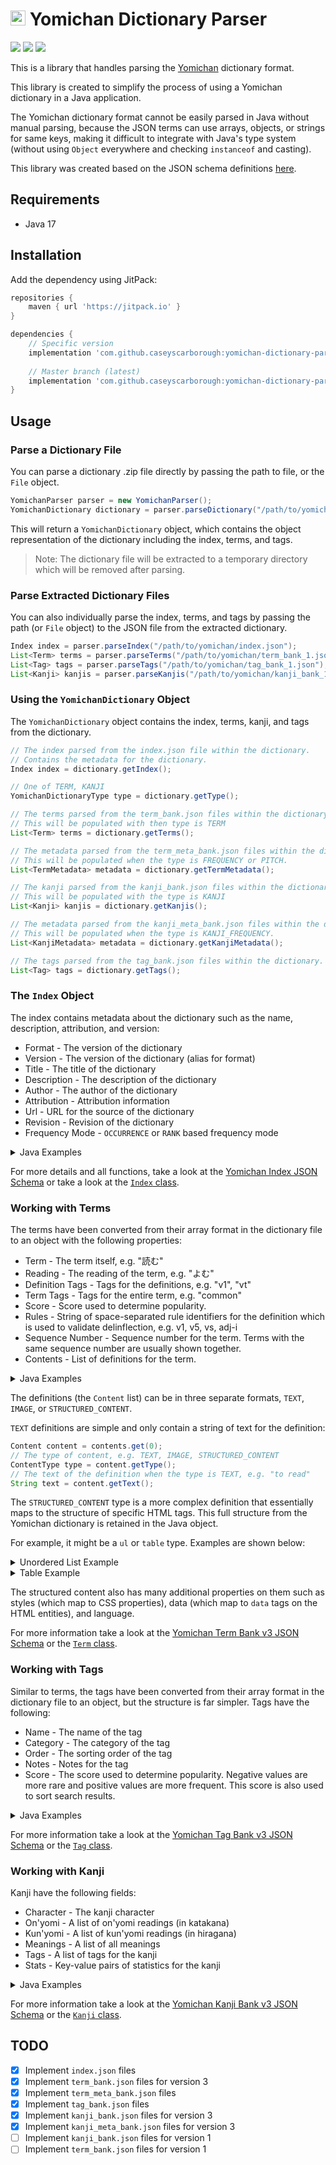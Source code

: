 # <img src="https://i.imgur.com/1QgctyK.png" height="24" alt="Yomichan Logo"> Yomichan Dictionary Parser

[![](https://github.com/caseyscarborough/yomichan-dictionary-parser/actions/workflows/gradle.yml/badge.svg)](https://github.com/caseyscarborough/yomichan-dictionary-parser/actions/workflows/gradle.yml)
![](https://img.shields.io/badge/Coverage-87%25-orange)
![](https://img.shields.io/badge/License-MIT-blue)

This is a library that handles parsing the [Yomichan](https://github.com/FooSoft/yomichan/) dictionary format.

This library is created to simplify the process of using a Yomichan dictionary in a Java application.

The Yomichan dictionary format cannot be easily parsed in Java without manual parsing, because the JSON terms can use
arrays, objects, or strings for same keys, making it difficult to integrate with Java's type system (without using `Object`
everywhere and checking `instanceof` and casting).

This library was created based on the JSON schema definitions [here](https://github.com/FooSoft/yomichan/tree/master/ext/data/schemas).

## Requirements

- Java 17

## Installation

Add the dependency using JitPack:

```groovy
repositories {
    maven { url 'https://jitpack.io' }
}

dependencies {
    // Specific version
    implementation 'com.github.caseyscarborough:yomichan-dictionary-parser:1.0.1'
    
    // Master branch (latest)
    implementation 'com.github.caseyscarborough:yomichan-dictionary-parser:master-SNAPSHOT'
}
```

## Usage

### Parse a Dictionary File

You can parse a dictionary .zip file directly by passing the path to file, or the `File` object.

```java
YomichanParser parser = new YomichanParser();
YomichanDictionary dictionary = parser.parseDictionary("/path/to/yomichan/dictionary.zip");
```

This will return a `YomichanDictionary` object, which contains the object representation of the dictionary including the index, terms, and tags.

> Note: The dictionary file will be extracted to a temporary directory which will be removed after parsing.

### Parse Extracted Dictionary Files

You can also individually parse the index, terms, and tags by passing the path (or `File` object) to the JSON file from the extracted dictionary.

```java
Index index = parser.parseIndex("/path/to/yomichan/index.json");
List<Term> terms = parser.parseTerms("/path/to/yomichan/term_bank_1.json");
List<Tag> tags = parser.parseTags("/path/to/yomichan/tag_bank_1.json");
List<Kanji> kanjis = parser.parseKanjis("/path/to/yomichan/kanji_bank_1.json");
```

### Using the `YomichanDictionary` Object

The `YomichanDictionary` object contains the index, terms, kanji, and tags from the dictionary.

```java
// The index parsed from the index.json file within the dictionary.
// Contains the metadata for the dictionary.
Index index = dictionary.getIndex();

// One of TERM, KANJI
YomichanDictionaryType type = dictionary.getType();

// The terms parsed from the term_bank.json files within the dictionary.
// This will be populated with then type is TERM
List<Term> terms = dictionary.getTerms();

// The metadata parsed from the term_meta_bank.json files within the dictionary.
// This will be populated when the type is FREQUENCY or PITCH.
List<TermMetadata> metadata = dictionary.getTermMetadata();

// The kanji parsed from the kanji_bank.json files within the dictionary.
// This will be populated with the type is KANJI
List<Kanji> kanjis = dictionary.getKanjis();

// The metadata parsed from the kanji_meta_bank.json files within the dictionary.
// This will be populated when the type is KANJI_FREQUENCY.
List<KanjiMetadata> metadata = dictionary.getKanjiMetadata();

// The tags parsed from the tag_bank.json files within the dictionary.
List<Tag> tags = dictionary.getTags();
```

### The `Index` Object

The index contains metadata about the dictionary such as the name, description, attribution, and version:

- Format - The version of the dictionary
- Version - The version of the dictionary (alias for format)
- Title - The title of the dictionary
- Description - The description of the dictionary
- Author - The author of the dictionary
- Attribution - Attribution information
- Url - URL for the source of the dictionary
- Revision - Revision of the dictionary
- Frequency Mode - `OCCURRENCE` or `RANK` based frequency mode

<details>
  <summary>Java Examples</summary>

```java
// The version of the dictionary (both methods return the version).
index.getFormat();
index.getVersion();
// The title and description of the dictionary.
index.getTitle();
index.getDescription();
// The author of the dictionary.
index.getAuthor();
// Attribution information.
index.getAttribution();
// URL for the source of the dictionary.
index.getUrl();
// Revision of the dictionary.
index.getRevision();
// OCCURRENCE or RANK based frequency mode.
Index.FrequencyMode mode = index.getFrequencyMode();
```

</details>

For more details and all functions, take a look at the [Yomichan Index JSON Schema](https://github.com/FooSoft/yomichan/blob/master/ext/data/schemas/dictionary-index-schema.json)
or take a look at the [`Index` class](https://github.com/caseyscarborough/yomichan-dictionary-parser/blob/master/src/main/java/yomichan/model/Index.java).

### Working with Terms

The terms have been converted from their array format in the dictionary file to an object with the following properties:

- Term - The term itself, e.g. "読む"
- Reading - The reading of the term, e.g. "よむ"
- Definition Tags - Tags for the definitions, e.g. "v1", "vt"
- Term Tags - Tags for the entire term, e.g. "common"
- Score - Score used to determine popularity.
- Rules - String of space-separated rule identifiers for the definition which is used to validate delinflection, e.g. v1, v5, vs, adj-i
- Sequence Number - Sequence number for the term. Terms with the same sequence number are usually shown together.
- Contents - List of definitions for the term.

<details>
  <summary>Java Examples</summary>

```java
Term term = terms.get(0);
// The term itself, e.g. "読む"
String word = term.getTerm();
// The reading of the term, e.g. "よむ"    
String reading = term.getReading();
// Tags for the definitions, e.g. "v1", "vt"
List<String> definitionTags = term.getDefinitionTags();
// Tags for the entire term, e.g. "common"
List<String> termTags = term.getTermTags();
// Score used to determine popularity.
Integer score = term.getScore();
// String of space-separated rule identifiers for
// the definition which is used to validate delinflection
// e.g. v1, v5, vs, adj-i
List<String> rules = term.getRules();     
// Sequence number for the term. Terms with the
// same sequence number are usually shown together.
Integer sequence = term.getSequenceNumber();
// List of definitions for the term.
List<Content> contents = term.getContents();
```

</details>

The definitions (the `Content` list) can be in three separate formats, `TEXT`, `IMAGE`, or `STRUCTURED_CONTENT`.

`TEXT` definitions are simple and only contain a string of text for the definition:

```java
Content content = contents.get(0);
// The type of content, e.g. TEXT, IMAGE, STRUCTURED_CONTENT
ContentType type = content.getType();
// The text of the definition when the type is TEXT, e.g. "to read"
String text = content.getText();
```

The `STRUCTURED_CONTENT` type is a more complex definition that essentially maps to the structure
of specific HTML tags. This full structure from the Yomichan dictionary is retained in the Java object.

For example, it might be a `ul` or `table` type. Examples are shown below:

<details>
  <summary>Unordered List Example</summary>

```json
{
  "content": [
    {
      "text": "to read",
      "tag": "li"
    },
    {
      "text": "to decipher",
      "tag": "li"
    }
  ],
  "tag": "ul"
}
```

</details>


<details>
  <summary>Table Example</summary>

```json
{
  "content": [
    {
      "content": [
        {
          "text": "definition",
          "tag": "th"
        }
      ],
      "tag": "tr"
    },
    {
      "content": [
        {
          "text": "to read",
          "tag": "td"
        }
      ],
      "tag": "tr"
    }
  ],
  "tag": "table"
}
```

</details>

The structured content also has many additional properties on them such as styles (which map to CSS properties),
data (which map to `data` tags on the HTML entities), and language.

For more information take a look at the [Yomichan Term Bank v3 JSON Schema](https://github.com/FooSoft/yomichan/blob/master/ext/data/schemas/dictionary-term-bank-v3-schema.json)
or the [`Term` class](https://github.com/caseyscarborough/yomichan-dictionary-parser/blob/master/src/main/java/yomichan/model/v3/Term.java).

### Working with Tags

Similar to terms, the tags have been converted from their array format in the dictionary file to an object,
but the structure is far simpler. Tags have the following:

- Name - The name of the tag
- Category - The category of the tag
- Order - The sorting order of the tag
- Notes - Notes for the tag
- Score - The score used to determine popularity. Negative values are more rare and positive values are more frequent. This score is also used to sort search results.

<details>
  <summary>Java Examples</summary>

```java
Tag tag = terms.get(0);
// The name of the tag.
String name = tag.getName();
// The category for th tag.
String category = tag.getCategory();
// Sorting order for the tag.
Integer order = tag.getOrder();
// Notes for the tag.
String notes = tag.getNotes();
// Score used to determine popularity. Negative values are more
// rare and positive values are more frequent. This score is
// also used to sort search results.
Integer score = tag.getScore();
```

</details>

For more information take a look at the [Yomichan Tag Bank v3 JSON Schema](https://github.com/FooSoft/yomichan/blob/master/ext/data/schemas/dictionary-tag-bank-v3-schema.json)
or the [`Tag` class](https://github.com/caseyscarborough/yomichan-dictionary-parser/blob/master/src/main/java/yomichan/model/v3/Tag.java).

### Working with Kanji

Kanji have the following fields:

- Character - The kanji character
- On'yomi - A list of on'yomi readings (in katakana)
- Kun'yomi - A list of kun'yomi readings (in hiragana)
- Meanings - A list of all meanings
- Tags - A list of tags for the kanji
- Stats - Key-value pairs of statistics for the kanji

<details>
  <summary>Java Examples</summary>

```java
Kanji kanji = kanjis.get(0);
// The kanji character
String character = kanji.getCharacter();
// A list of on'yomi readings (in katakana)
List<String> onyomi = kanji.getOnyomi();
// A list of kun'yomi readings (in hiragana)
List<String> kunyomi = kanji.getKunyomi();
// A list of all meanings
List<String> meanings = kanji.getMeanings();
// A list of tags for the kanji
List<String> tags = kanji.getTags();
// Key-value pairs of statistics for the kanji
Map<String, String> stats = kanji.getStats();
```

</details>

For more information take a look at the [Yomichan Kanji Bank v3 JSON Schema](https://github.com/FooSoft/yomichan/blob/master/ext/data/schemas/dictionary-kanji-bank-v3-schema.json)
or the [`Kanji` class](https://github.com/caseyscarborough/yomichan-dictionary-parser/blob/master/src/main/java/yomichan/model/v3/Kanji.java).

## TODO

- [x] Implement `index.json` files
- [x] Implement `term_bank.json` files for version 3
- [x] Implement `term_meta_bank.json` files
- [x] Implement `tag_bank.json` files
- [x] Implement `kanji_bank.json` files for version 3
- [x] Implement `kanji_meta_bank.json` files for version 3
- [ ] Implement `kanji_bank.json` files for version 1
- [ ] Implement `term_bank.json` files for version 1
